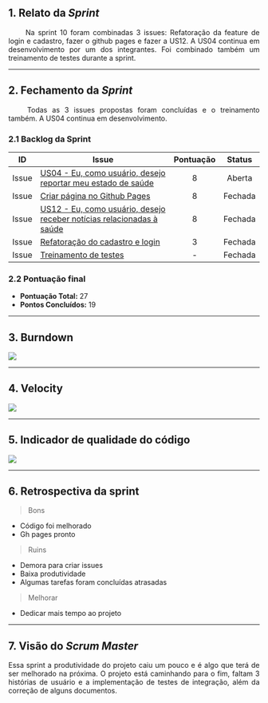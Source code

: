 ## 1. Relato da _Sprint_

<p align="justify">&emsp;&emsp; Na sprint 10 foram combinadas 3 issues: Refatoração da feature de login e cadastro, fazer o github pages e fazer a US12. A US04 continua em desenvolvimento por um dos integrantes. Foi combinado também um treinamento de testes durante a sprint. </p>


------------

## 2. Fechamento da _Sprint_
<p align="justify">&emsp;&emsp; Todas as 3 issues propostas foram concluídas e o treinamento também. A US04 continua em desenvolvimento.  </p>

### 2.1 Backlog da Sprint

| ID | Issue | Pontuação|Status |
|:--:| ------- | :----: | :----: |
| Issue | [US04 - Eu, como usuário, desejo reportar meu estado de saúde](https://github.com/fga-eps-mds/2020-1-DoctorS-Bot/issues/61) |8|Aberta|
| Issue | [Criar página no Github Pages](https://github.com/fga-eps-mds/2020-1-DoctorS-Bot/issues/66) |8|Fechada|
| Issue | [US12 - Eu, como usuário, desejo receber notícias relacionadas à saúde](https://github.com/fga-eps-mds/2020-1-DoctorS-Bot/issues/67) |8|Fechada|
| Issue | [Refatoração do cadastro e login](https://github.com/fga-eps-mds/2020-1-DoctorS-Bot/issues/64) |3|Fechada|
| Issue | [Treinamento de testes](https://github.com/fga-eps-mds/2020-1-DoctorS-Bot/issues/68) |-|Fechada|

### 2.2 Pontuação final

* __Pontuação Total:__ 27
* __Pontos Concluídos:__ 19

------------

## 3. Burndown

![](https://i.ibb.co/zNqNp11/Burndowns10.jpg)

------------

## 4. Velocity

![](https://i.ibb.co/X4w4QND/Velocitys10.jpg)

------------

## 5. Indicador de qualidade do código

![](https://i.ibb.co/xX25rs2/Codeclimates10.jpg)

-------------

## 6. Retrospectiva da sprint

> Bons
 - Código foi melhorado
 - Gh pages pronto


> Ruins
 - Demora para criar issues
 - Baixa produtividade
 - Algumas tarefas foram concluídas atrasadas

> Melhorar
 - Dedicar mais tempo ao projeto
 
------------

## 7. Visão do _Scrum Master_


<p align="justify"> Essa sprint a produtividade do projeto caiu um pouco e é algo que terá de ser melhorado na próxima. O projeto está caminhando para o fim, faltam 3 histórias de usuário e a implementação de testes de integração, além da correção de alguns documentos.  </p>
